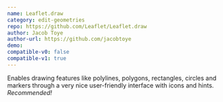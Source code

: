 ```yaml
---
name: Leaflet.draw
category: edit-geometries
repo: https://github.com/Leaflet/Leaflet.draw
author: Jacob Toye
author-url: https://github.com/jacobtoye
demo: 
compatible-v0: false
compatible-v1: true
---
```


Enables drawing features like polylines, polygons, rectangles, circles and markers through a very nice user-friendly interface with icons and hints. <em>Recommended!</em>
